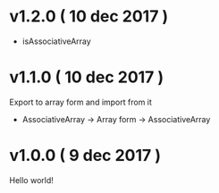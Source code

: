 # v1.2.0 ( 10 dec 2017 )
* isAssociativeArray

# v1.1.0 ( 10 dec 2017 )
Export to array form and import from it
* AssociativeArray -> Array form -> AssociativeArray

# v1.0.0 ( 9 dec 2017 )
Hello world!
